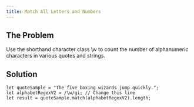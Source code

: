 ```yaml
---
title: Match All Letters and Numbers
---
```

## The Problem
Use the shorthand character class \w to count the number of alphanumeric characters in various quotes and strings.

## Solution  

```
let quoteSample = "The five boxing wizards jump quickly.";  
let alphabetRegexV2 = /\w/gi; // Change this line  
let result = quoteSample.match(alphabetRegexV2).length;  
```



<!-- The article goes here, in GitHub-flavored Markdown. Feel free to add YouTube videos, images, and CodePen/JSBin embeds  -->
